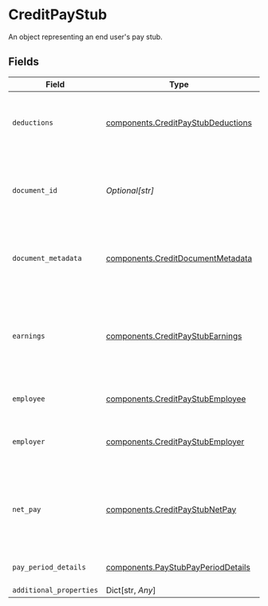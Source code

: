 # CreditPayStub

An object representing an end user's pay stub.


## Fields

| Field                                                                                     | Type                                                                                      | Required                                                                                  | Description                                                                               |
| ----------------------------------------------------------------------------------------- | ----------------------------------------------------------------------------------------- | ----------------------------------------------------------------------------------------- | ----------------------------------------------------------------------------------------- |
| `deductions`                                                                              | [components.CreditPayStubDeductions](../../models/components/creditpaystubdeductions.md)  | :heavy_check_mark:                                                                        | An object with the deduction information found on a pay stub.                             |
| `document_id`                                                                             | *Optional[str]*                                                                           | :heavy_check_mark:                                                                        | An identifier of the document referenced by the document metadata.                        |
| `document_metadata`                                                                       | [components.CreditDocumentMetadata](../../models/components/creditdocumentmetadata.md)    | :heavy_check_mark:                                                                        | Object representing metadata pertaining to the document.                                  |
| `earnings`                                                                                | [components.CreditPayStubEarnings](../../models/components/creditpaystubearnings.md)      | :heavy_check_mark:                                                                        | An object representing both a breakdown of earnings on a pay stub and the total earnings. |
| `employee`                                                                                | [components.CreditPayStubEmployee](../../models/components/creditpaystubemployee.md)      | :heavy_check_mark:                                                                        | Data about the employee.                                                                  |
| `employer`                                                                                | [components.CreditPayStubEmployer](../../models/components/creditpaystubemployer.md)      | :heavy_check_mark:                                                                        | Information about the employer on the pay stub.                                           |
| `net_pay`                                                                                 | [components.CreditPayStubNetPay](../../models/components/creditpaystubnetpay.md)          | :heavy_check_mark:                                                                        | An object representing information about the net pay amount on the pay stub.              |
| `pay_period_details`                                                                      | [components.PayStubPayPeriodDetails](../../models/components/paystubpayperioddetails.md)  | :heavy_check_mark:                                                                        | Details about the pay period.                                                             |
| `additional_properties`                                                                   | Dict[str, *Any*]                                                                          | :heavy_minus_sign:                                                                        | N/A                                                                                       |